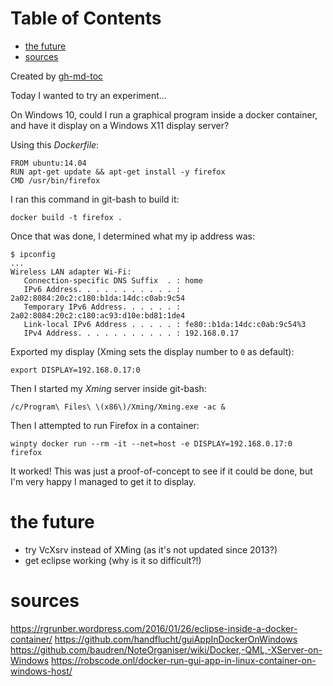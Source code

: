 
Table of Contents
=================

   * [the future](#the-future)
   * [sources](#sources)

Created by [gh-md-toc](https://github.com/ekalinin/github-markdown-toc)

Today I wanted to try an experiment...

On Windows 10, could I run a graphical program inside a docker container, and
have it display on a Windows X11 display server?

Using this _Dockerfile_:
```
FROM ubuntu:14.04
RUN apt-get update && apt-get install -y firefox
CMD /usr/bin/firefox
```

I ran this command in git-bash to build it:
```
docker build -t firefox .
```

Once that was done, I determined what my ip address was:
```
$ ipconfig
...
Wireless LAN adapter Wi-Fi:
   Connection-specific DNS Suffix  . : home
   IPv6 Address. . . . . . . . . . . : 2a02:8084:20c2:c180:b1da:14dc:c0ab:9c54
   Temporary IPv6 Address. . . . . . : 2a02:8084:20c2:c180:ac93:d10e:bd81:1de4
   Link-local IPv6 Address . . . . . : fe80::b1da:14dc:c0ab:9c54%3
   IPv4 Address. . . . . . . . . . . : 192.168.0.17
```

Exported my display (Xming sets the display number to `0` as default):
```
export DISPLAY=192.168.0.17:0
```

Then I started my _Xming_ server inside git-bash:
```
/c/Program\ Files\ \(x86\)/Xming/Xming.exe -ac &
```

Then I attempted to run Firefox in a container:
```
winpty docker run --rm -it --net=host -e DISPLAY=192.168.0.17:0 firefox
```

It worked! This was just a proof-of-concept to see if it could be done, but I'm
very happy I managed to get it to display.

# the future

- try VcXsrv instead of XMing (as it's not updated since 2013?)
- get eclipse working (why is it so difficult?!)

# sources
https://rgrunber.wordpress.com/2016/01/26/eclipse-inside-a-docker-container/
https://github.com/handflucht/guiAppInDockerOnWindows
https://github.com/baudren/NoteOrganiser/wiki/Docker,-QML,-XServer-on-Windows
https://robscode.onl/docker-run-gui-app-in-linux-container-on-windows-host/

